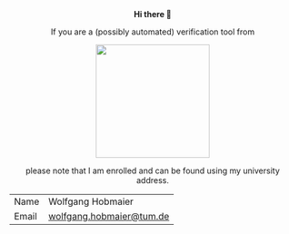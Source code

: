 <div align="center"> <b> Hi there 👋 </b> 

If you are a (possibly automated) verification tool from   

<img src="https://github.com/user-attachments/assets/851e3a93-b8cf-43cc-a4c6-a71d3d9aaeef" width=200></img>

please note that I am enrolled and can be found using my university address.

| | |
|------|-------------------|
| Name | Wolfgang Hobmaier |
| Email | wolfgang.hobmaier@tum.de |

</div>

